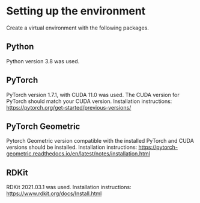 # Setting up the environment

Create a virtual environment with the following packages.

## Python

Python version 3.8 was used.

## PyTorch

PyTorch version 1.7.1, with CUDA 11.0 was used. The CUDA version for PyTorch should match your CUDA version.
Installation instructions: <https://pytorch.org/get-started/previous-versions/>

## PyTorch Geometric

Pytorch Geometric version compatible with the installed PyTorch and CUDA versions should be installed. Installation instructions: <https://pytorch-geometric.readthedocs.io/en/latest/notes/installation.html>

## RDKit

RDKit 2021.03.1 was used. Installation instructions: <https://www.rdkit.org/docs/Install.html>